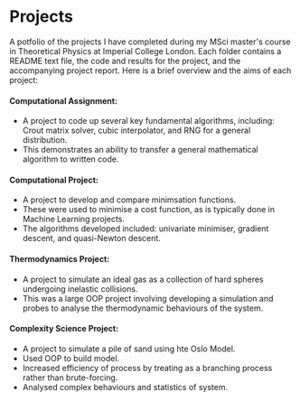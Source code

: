 # Projects 

A potfolio of the projects I have completed during my MSci master's course in Theoretical Physics at Imperial College London.
Each folder contains a README text file, the code and results for the project, and the accompanying project report. 
Here is a brief overview and the aims of each project: 

#### **Computational Assignment**: ####

* A project to code up several key fundamental algorithms, including: Crout matrix solver, cubic interpolator, and RNG for a general distribution. 
* This demonstrates an ability to transfer a general mathematical algorithm to written code. 

#### **Computational Project:** ####

* A project to develop and compare minimsation functions. 
* These were used to minimise a cost function, as is typically done in Machine Learning projects. 
* The algorithms developed included: univariate minimiser, gradient descent, and quasi-Newton descent.

#### **Thermodynamics Project:** ####

* A project to simulate an ideal gas as a collection of hard spheres undergoing inelastic collisions. 
* This was a large OOP project involving developing a simulation and probes to analyse the thermodynamic behaviours of the system. 

#### **Complexity Science Project:** ####
* A project to simulate a pile of sand using hte Oslo Model. 
* Used OOP to build model.
* Increased efficiency of process by treating as a branching process rather than brute-forcing.
* Analysed complex behaviours and statistics of system.